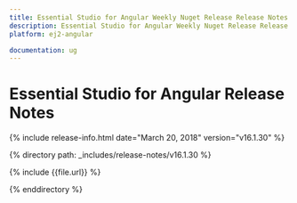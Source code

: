 ```yaml
---
title: Essential Studio for Angular Weekly Nuget Release Release Notes  
description: Essential Studio for Angular Weekly Nuget Release Release Notes  
platform: ej2-angular

documentation: ug
---
```


# Essential Studio for  Angular  Release Notes  

{% include release-info.html date="March 20, 2018"  version="v16.1.30" %} 

{% directory path: _includes/release-notes/v16.1.30 %}

{% include {{file.url}} %}

{% enddirectory %}


